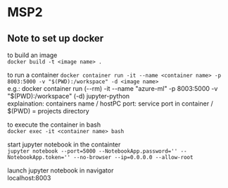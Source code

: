 # MSP2

## Note to set up docker
to build an image  
```docker build -t <image name> .```

to run a container
```docker container run -it --name <container name> -p 8003:5000 -v "$(PWD):/workspace" -d <image name>```  
e.g.: docker container run (--rm) -it --name "azure-ml" -p 8003:5000 -v "$(PWD):/workspace" (-d) jupyter-python  
explaination: containers name / hostPC port: service port in container / $(PWD) = projects directory

to execute the container in bash  
```docker exec -it <container name> bash```

start jupyter notebook in the containter  
```jupyter notebook --port=5000 --NotebookApp.password='' --NotebookApp.token='' --no-browser --ip=0.0.0.0 --allow-root```

launch jupyter notebook in navigator  
localhost:8003